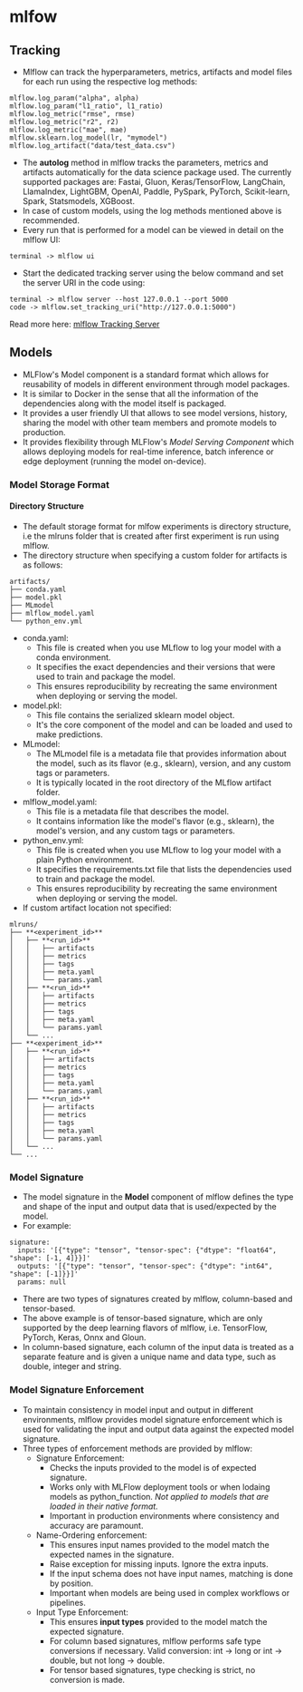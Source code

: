 # mlfow

## Tracking
- Mlflow can track the hyperparameters, metrics, artifacts and model files for each run using the respective log methods:
```
mlflow.log_param("alpha", alpha)
mlflow.log_param("l1_ratio", l1_ratio)
mlflow.log_metric("rmse", rmse)
mlflow.log_metric("r2", r2)
mlflow.log_metric("mae", mae)
mlflow.sklearn.log_model(lr, "mymodel")
mlflow.log_artifact("data/test_data.csv")
```

- The **autolog** method in mlflow tracks the parameters, metrics and artifacts automatically for the data science package used. The currently supported packages are: Fastai, Gluon, Keras/TensorFlow, LangChain, LlamaIndex, LightGBM, OpenAI, Paddle, PySpark, PyTorch, Scikit-learn, Spark, Statsmodels, XGBoost.
- In case of custom models, using the log methods mentioned above is recommended.
- Every run that is performed for a model can be viewed in detail on the mlflow UI:
```
terminal -> mlflow ui
```

- Start the dedicated tracking server using the below command and set the server URI in the code using:
```
terminal -> mlflow server --host 127.0.0.1 --port 5000
code -> mlflow.set_tracking_uri("http://127.0.0.1:5000")
```
Read more here: [mlflow Tracking Server](https://mlflow.org/docs/latest/tracking/server.html)

## Models
- MLFlow's Model component is a standard format which allows for reusability of models in different environment through model packages.
- It is similar to Docker in the sense that all the information of the dependencies along with the model itself is packaged.
- It provides a user friendly UI that allows to see model versions, history, sharing the model with other team members and promote models to production.
- It provides flexibility through MLFlow's *Model Serving Component* which allows deploying models for real-time inference, batch inference or edge deployment (running the model on-device).

### Model Storage Format
#### Directory Structure
- The default storage format for mlfow experiments is directory structure, i.e the mlruns folder that is created after first experiment is run using mlflow.
- The directory structure when specifying a custom folder for artifacts is as follows:
``` 
artifacts/
├── conda.yaml
├── model.pkl
├── MLmodel
├── mlflow_model.yaml
└── python_env.yml
```
- conda.yaml:
    - This file is created when you use MLflow to log your model with a conda environment.
    - It specifies the exact dependencies and their versions that were used to train and package the model.
    - This ensures reproducibility by recreating the same environment when deploying or serving the model.
- model.pkl:
    - This file contains the serialized sklearn model object.
    - It's the core component of the model and can be loaded and used to make predictions.
- MLmodel:
    - The MLmodel file is a metadata file that provides information about the model, such as its flavor (e.g., sklearn), version, and any custom tags or parameters.
    - It is typically located in the root directory of the MLflow artifact folder.
- mlflow_model.yaml:
    - This file is a metadata file that describes the model.
    - It contains information like the model's flavor (e.g., sklearn), the model's version, and any custom tags or parameters.
- python_env.yml:
    - This file is created when you use MLflow to log your model with a plain Python environment.
    - It specifies the requirements.txt file that lists the dependencies used to train and package the model.
    - This ensures reproducibility by recreating the same environment when deploying or serving the model.
- If custom artifact location not specified:
~~~
mlruns/
├── **<experiment_id>**
│   ├── **<run_id>**
│   │   ├── artifacts
│   │   ├── metrics
│   │   ├── tags
│   │   ├── meta.yaml
│   │   └── params.yaml
│   ├── **<run_id>**
│   │   ├── artifacts
│   │   ├── metrics
│   │   ├── tags
│   │   ├── meta.yaml
│   │   └── params.yaml
│   └── ...
├── **<experiment_id>**
│   ├── **<run_id>**
│   │   ├── artifacts
│   │   ├── metrics
│   │   ├── tags
│   │   ├── meta.yaml
│   │   └── params.yaml
│   ├── **<run_id>**
│   │   ├── artifacts
│   │   ├── metrics
│   │   ├── tags
│   │   ├── meta.yaml
│   │   └── params.yaml
│   └── ...
└── ...
~~~

### Model Signature
- The model signature in the **Model** component of mlflow defines the type and shape of the input and output data that is used/expected by the model.
- For example:
```
signature:
  inputs: '[{"type": "tensor", "tensor-spec": {"dtype": "float64", "shape": [-1, 4]}}]'
  outputs: '[{"type": "tensor", "tensor-spec": {"dtype": "int64", "shape": [-1]}}]'
  params: null
```
- There are two types of signatures created by mlflow, column-based and tensor-based.
- The above example is of tensor-based signature, which are only supported by the deep learning flavors of mlflow, i.e. TensorFlow, PyTorch, Keras, Onnx and Gloun.
- In column-based signature, each column of the input data is treated as a separate feature and is given a unique name and data type, such as double, integer and string.

### Model Signature Enforcement
- To maintain consistency in model input and output in different environments, mlflow provides model signature enforcement which is used for validating the input and output data against the expected model signature.
- Three types of enforcement methods are provided by mlflow:
    - Signature Enforcement:
        - Checks the inputs provided to the model is of expected signature.
        - Works only with MLFlow deployment tools or when lodaing models as python_function. *Not applied to models that are loaded in their native format.*
        - Important in production environments where consistency and accuracy are paramount.
    - Name-Ordering enforcement:
        - This ensures input names provided to the model match the expected names in the signature.
        - Raise exception for missing inputs. Ignore the extra inputs.
        - If the input schema does not have input names, matching is done by position.
        - Important when models are being used in complex workflows or pipelines.
    - Input Type Enforcement:
        - This ensures **input types** provided to the model match the expected signature.
        - For column based signatures, mlflow performs safe type conversions if necessary. Valid conversion: int -> long or int -> double, but not long -> double.
        - For tensor based signatures, type checking is strict, no conversion is made.

